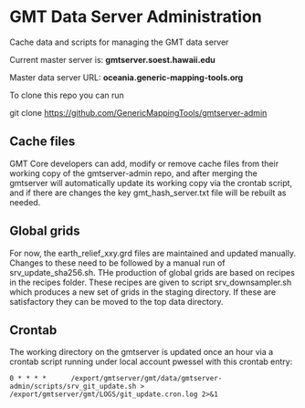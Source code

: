 # GMT Data Server Administration

Cache data and scripts for managing the GMT data server

Current master server is: **gmtserver.soest.hawaii.edu**

Master data server URL: **oceania.generic-mapping-tools.org**

To clone this repo you can run

git clone https://github.com/GenericMappingTools/gmtserver-admin

## Cache files

GMT Core developers can add, modify or remove cache files from their working copy
of the gmtserver-admin repo, and after merging the gmtserver will automatically
update its working copy via the crontab script, and if there are changes the key
gmt_hash_server.txt file will be rebuilt as needed.

## Global grids

For now, the earth_relief_xxy.grd files are maintained and updated manually.
Changes to these need to be followed by a manual run of srv_update_sha256.sh.
THe production of global grids are based on recipes in the recipes folder.
These recipes are given to script srv_downsampler.sh which produces a new
set of grids in the staging directory.  If these are satisfactory they can
be moved to the top data directory.

## Crontab

The working directory on the gmtserver is updated once an hour via a
crontab script running under local account pwessel with this crontab entry:

```
0 * * * *      /export/gmtserver/gmt/data/gmtserver-admin/scripts/srv_git_update.sh > /export/gmtserver/gmt/LOGS/git_update.cron.log 2>&1
```
